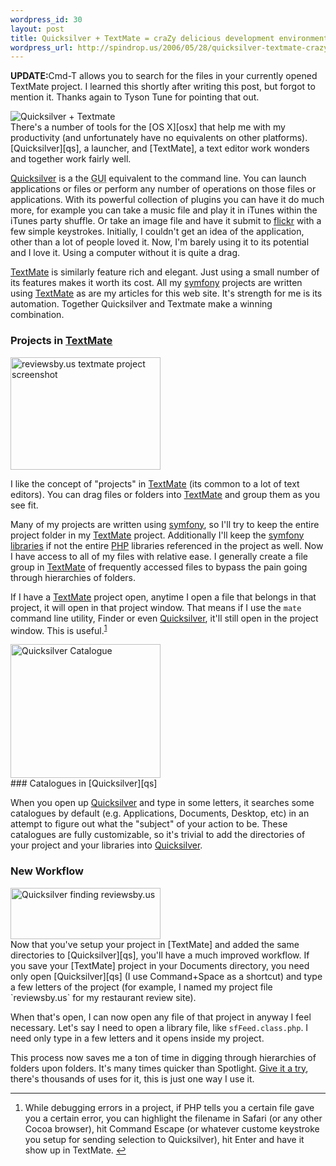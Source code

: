 ```yaml
--- 
wordpress_id: 30
layout: post
title: Quicksilver + TextMate = craZy delicious development environment
wordpress_url: http://spindrop.us/2006/05/28/quicksilver-textmate-crazy-delicious-development-environment
---
```

<strong>UPDATE:</strong>Cmd-T allows you to search for the files in your currently opened TextMate project.  I learned this shortly after writing this post, but forgot to mention it.  Thanks again to Tyson Tune for pointing that out.

[osx]: http://www.apple.com/macosx/
[qs]: http://quicksilver.blacktree.com/
[textmate]: http://macromates.com/
[flickr]: http://flickr.com/
[symfony]: http://symfony-project.com/
[sl]: http://www.symfony-project.com/trac/browser/trunk/lib
[php]: http://php.net/

<div class="article_logo">
	<img src="http://spindrop.us/wp-content/uploads/2006/05/qs+tm.png" alt="Quicksilver + Textmate" />
</div>
There's a number of tools for the [OS X][osx] that help me with my productivity (and unfortunately have no equivalents on other platforms).  [Quicksilver][qs], a launcher, and [TextMate], a text editor work wonders and together work fairly well.

[Quicksilver][qs] is a the <acronym title="Graphical User Interface">GUI</acronym> equivalent to the command line.  You can launch applications or files or perform any number of operations on those files or applications.  With its powerful collection of plugins you can have it do much more, for example you can take a music file and play it in iTunes within the iTunes party shuffle.  Or take an image file and have it submit to [flickr] with a few simple keystrokes.  Initially, I couldn't get an idea of the application, other than a lot of people loved it.  Now, I'm barely using it to its potential and I love it.  Using a computer without it is quite a drag.

[TextMate] is similarly feature rich and elegant.  Just using a small number of its features makes it worth its cost.  All my [symfony] projects are written using [TextMate] as are my articles for this web site.  It's strength for me is its automation.
Together Quicksilver and Textmate make a winning combination.
<!--more-->

### Projects in [TextMate]

<div class="screenshot_thumb">
	<a href="http://static.flickr.com/49/154779362_e044c75c04_o.png" title="Larger Photo">
		<img src="http://static.flickr.com/49/154779362_e044c75c04_m.jpg" width="240" height="180" alt="reviewsby.us textmate project screenshot" />
	</a>
</div>

I like the concept of "projects" in [TextMate][] (its common to a lot of text editors).  You can drag files or folders into [TextMate] and group them as you see fit.  

Many of my projects are written using [symfony], so I'll try to keep the entire project folder in my [TextMate] project.  Additionally I'll keep the [symfony libraries][sl] if not the entire [PHP] libraries referenced in the project as well.  Now I have access to all of my files with relative ease.  I generally create a file group in [TextMate] of frequently accessed files to bypass the pain going through hierarchies of folders.

If I have a [TextMate] project open, anytime I open a file that belongs in that project, it will open in that project window.  That means if I use the `mate` command line utility, Finder or even [Quicksilver][qs], it'll still open in the project window.  This is useful.<sup id="fnr1">[1]</sup>

<div class="screenshot_thumb_alt">
<a href="http://static.flickr.com/51/154781466_ca0f67a703_o.png" title="Zoom In"><img src="http://static.flickr.com/51/154781466_ca0f67a703_m.jpg" width="240" height="214" alt="Quicksilver Catalogue" /></a>	
</div>
### Catalogues in [Quicksilver][qs]

When you open up [Quicksilver][qs] and type in some letters, it searches some catalogues by default (e.g. Applications, Documents, Desktop, etc) in an attempt to figure out what the "subject" of your action to be.  These catalogues are fully customizable, so it's trivial to add the directories of your project and your libraries into [Quicksilver][qs].

### New Workflow

<div class="screenshot_thumb">
<a href="http://static.flickr.com/68/154785728_9e7a5a815d_o.png" title="Zoom In"><img src="http://static.flickr.com/68/154785728_9e7a5a815d_m.jpg" width="240" height="82" alt="Quicksilver finding reviewsby.us" /></a>
</div>
Now that you've setup your project in [TextMate] and added the same directories to [Quicksilver][qs], you'll have a much improved workflow.  If you save your [TextMate] project in your Documents directory, you need only open [Quicksilver][qs] (I use Command+Space as a shortcut) and type a few letters of the project (for example, I named my project file `reviewsby.us` for my restaurant review site).

When that's open, I can now open any file of that project in anyway I feel necessary.  Let's say I need to open a library file, like `sfFeed.class.php`.  I need only type in a few letters and it opens inside my project.

This process now saves me a ton of time in digging through hierarchies of folders upon folders.  It's many times quicker than Spotlight.  [Give it a try][qs], there's thousands of uses for it, this is just one way I use it.

[1]: #fn1

<div id="footnotes">
	<hr/>
	<ol>
		<li id="fn1">While debugging errors in a project, if PHP tells you a certain file gave you a certain error, you can highlight the filename in Safari (or any other Cocoa browser), hit Command Escape (or whatever custome keystroke you setup for sending selection to Quicksilver), hit Enter and have it show up in TextMate. <a href="#fnr1" class="footnoteBackLink"  title="Jump back to footnote 1 in the text.">&#8617;</a></li>
	</ol>
</div>
